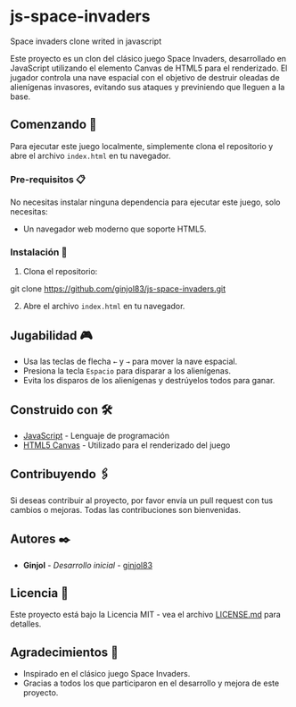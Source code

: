 # js-space-invaders
Space invaders clone writed in javascript

Este proyecto es un clon del clásico juego Space Invaders, desarrollado en JavaScript utilizando el elemento Canvas de HTML5 para el renderizado. El jugador controla una nave espacial con el objetivo de destruir oleadas de alienígenas invasores, evitando sus ataques y previniendo que lleguen a la base.

## Comenzando 🚀

Para ejecutar este juego localmente, simplemente clona el repositorio y abre el archivo `index.html` en tu navegador.

### Pre-requisitos 📋

No necesitas instalar ninguna dependencia para ejecutar este juego, solo necesitas:

- Un navegador web moderno que soporte HTML5.

### Instalación 🔧

1. Clona el repositorio:

git clone https://github.com/ginjol83/js-space-invaders.git

2. Abre el archivo `index.html` en tu navegador.

## Jugabilidad 🎮

- Usa las teclas de flecha `←` y `→` para mover la nave espacial.
- Presiona la tecla `Espacio` para disparar a los alienígenas.
- Evita los disparos de los alienígenas y destrúyelos todos para ganar.

## Construido con 🛠️

- [JavaScript](https://www.javascript.com/) - Lenguaje de programación
- [HTML5 Canvas](https://developer.mozilla.org/en-US/docs/Web/API/Canvas_API) - Utilizado para el renderizado del juego

## Contribuyendo 🖇️

Si deseas contribuir al proyecto, por favor envía un pull request con tus cambios o mejoras. Todas las contribuciones son bienvenidas.

## Autores ✒️

- **Ginjol** - *Desarrollo inicial* - [ginjol83](https://github.com/ginjol83)

## Licencia 📄

Este proyecto está bajo la Licencia MIT - vea el archivo [LICENSE.md](LICENSE.md) para detalles.

## Agradecimientos 🎁

- Inspirado en el clásico juego Space Invaders.
- Gracias a todos los que participaron en el desarrollo y mejora de este proyecto.

